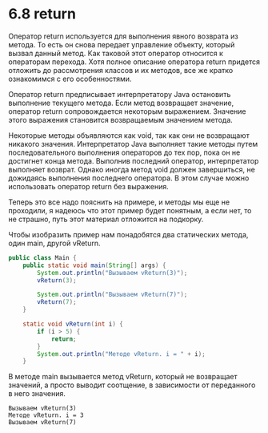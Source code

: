 # 6.8 return

Оператор return используется для выполнения явного возврата из метода. То есть он снова передает управление объекту, который вызвал данный метод. Как таковой этот оператор относится к операторам перехода. Хотя полное описание оператора return придется отложить до рассмотрения классов и их методов, все же кратко ознакомимся с его особенностями.

Оператор return предписывает интерпретатору Java остановить выполнение текущего метода. Если метод возвращает значение, оператор return сопровождается некоторым выражением. Значение этого выражения становится возвращаемым значением метода.

Некоторые методы объявляются как void, так как они не возвращают никакого значения. Интерпретатор Java выполняет такие методы путем последовательного выполнения операторов до тех пор, пока он не достигнет конца метода. Выполнив последний оператор, интерпретатор выполняет возврат. Однако иногда метод void должен завершиться, не дожидаясь выполнения последнего оператора. В этом случае можно использовать оператор return без выражения.

Теперь это все надо пояснить на примере, и методы мы еще не проходили, я надеюсь что этот пример будет понятным, а если нет, то не страшно, путь этот материал отложится на подкорку.

Чтобы изобразить пример нам понадобятся два статических метода, один main, другой vReturn.

```java
public class Main {
    public static void main(String[] args) {
        System.out.println("Вызываем vReturn(3)");
        vReturn(3);

        System.out.println("Вызываем vReturn(7)");
        vReturn(7);
    }

    static void vReturn(int i) {
        if (i > 5) {
            return;
        }
        System.out.println("Методе vReturn. i = " + i);
    }
```

В методе main вызывается метод vReturn, который не возвращает значений, а просто выводит соотщение, в зависимости от переданного в него значения.

```text
Вызываем vReturn(3)
Методе vReturn. i = 3
Вызываем vReturn(7)
```

